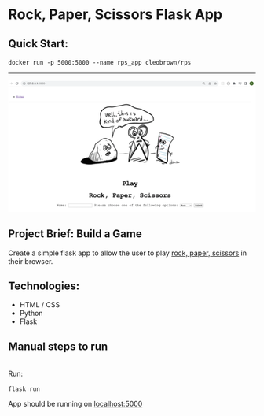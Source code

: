 # Rock, Paper, Scissors Flask App

## Quick Start:

```
docker run -p 5000:5000 --name rps_app cleobrown/rps
```
---
![Rock, Paper, Scissors](./rps_homepage.png)


## Project Brief: Build a Game <br>
Create a simple flask app to allow the user to play [rock, paper, scissors](https://en.wikipedia.org/wiki/Rock_paper_scissors
) in their browser. 




## Technologies:<br>

- HTML / CSS<br>
- Python<br>
- Flask<br>


## Manual steps to run
<br>Run:
```
flask run
```

App should be running on [localhost:5000](http://localhost:5000)


